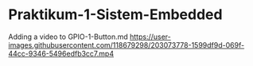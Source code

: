 # Praktikum-1-Sistem-Embedded
Adding a video to GPIO-1-Button.md
https://user-images.githubusercontent.com/118679298/203073778-1599df9d-069f-44cc-9346-5496edfb3cc7.mp4

